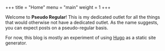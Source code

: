 +++
title = "Home"
menu = "main"
weight = 1
+++

Welcome to **Pseudo Regular**!
This is my dedicated outlet for all the things that would otherwise not have a dedicated outlet.
As the name suggests, you can expect posts on a pseudo-regular basis.

For now, this blog is mostly an experiment of using [Hugo](https://gohugo.io/) as a static site generator.
